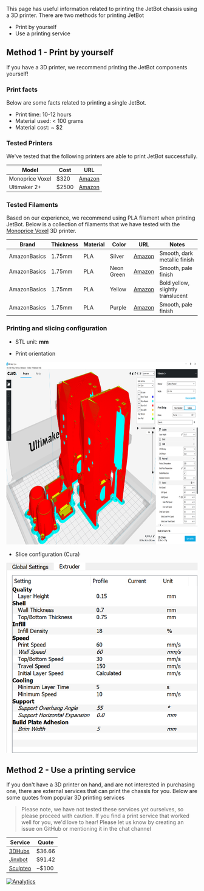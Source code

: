 This page has useful information related to printing the JetBot chassis using a 3D printer.  There are two methods for printing JetBot

* Print by yourself
* Use a printing service

## Method 1 - Print by yourself

If you have a 3D printer, we recommend printing the JetBot components yourself!

### Print facts

Below are some facts related to printing a single JetBot.

* Print time:  10-12 hours
* Material used:  < 100 grams
* Material cost:  ~ $2

### Tested Printers

We've tested that the following printers are able to print JetBot successfully.

| Model | Cost | URL |
|------------|------|---|
| Monoprice Voxel | $320 | [Amazon](https://amzn.to/2GbUJ5Q) |
| Ultimaker 2+ | $2500 | [Amazon](https://amzn.to/2t8UDU0) |

### Tested Filaments

Based on our experience, we recommend using PLA filament when printing JetBot.  Below is a collection
of filaments that we have tested with the [Monoprice Voxel](https://amzn.to/2GbUJ5Q) 3D printer.

| Brand | Thickness | Material | Color | URL | Notes |
|-------|-----------|----------|-------|-----|-------|
| AmazonBasics | 1.75mm | PLA | Silver | [Amazon](https://amzn.to/2BkrKZP) | Smooth, dark metallic finish |
| AmazonBasics | 1.75mm | PLA | Neon Green | [Amazon](https://amzn.to/2HPg1YR) | Smooth, pale finish|
| AmazonBasics | 1.75mm | PLA | Yellow | [Amazon](http://amzn.com/B07D6CPFP4/) | Bold yellow, slightly translucent |
| AmazonBasics | 1.75mm | PLA | Purple | [Amazon](#) | Smooth, pale finish |

### Printing and slicing configuration

* STL unit: **mm**

* Print orientation

<a href="images/Cura-Print-Setup_overall.png"><img src="images/Cura-Print-Setup_overall.png" width="800" height="480"></a>

* Slice configuration (Cura)

<img src="images/Cura-Print-Setup_Detail_Express.png" >

## Method 2 - Use a printing service

If you don't have a 3D printer on hand, and are not interested in purchasing one, there are external services
that can print the chassis for you.  Below are some quotes from popular 3D printing services

> Please note, we have not tested these services yet ourselves, so please proceed with caution.  If you
> find a print service that worked well for you, we'd love to hear!  Please let us know by creating
> an issue on GitHub or mentioning it in the chat channel

| Service | Quote |
|---------|--------|
| [3DHubs](https://www.3dhubs.com/) | $36.66 |
| [Jinxbot](https://jinxbot.com/) | $91.42 |
| [Sculpteo](https://www.sculpteo.com/) | ~$100 |


[![Analytics](https://ga-beacon.appspot.com/UA-135919510-1/jetbot/wiki/3D-printing/?pixel)](https://github.com/igrigorik/ga-beacon)